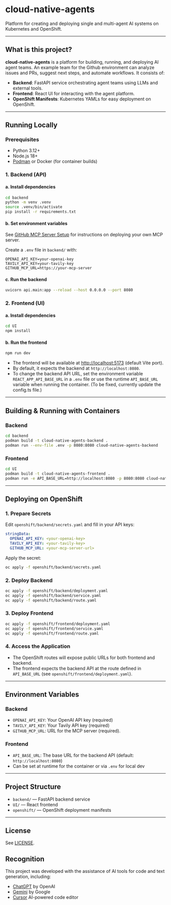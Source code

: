 # cloud-native-agents

Platform for creating and deploying single and multi-agent AI systems on Kubernetes and OpenShift.

---

## What is this project?

**cloud-native-agents** is a platform for building, running, and deploying AI agent teams. An example team for the Github environment can analyze issues and PRs, suggest next steps, and automate workflows. It consists of:
- **Backend**: FastAPI service orchestrating agent teams using LLMs and external tools.
- **Frontend**: React UI for interacting with the agent platform.
- **OpenShift Manifests**: Kubernetes YAMLs for easy deployment on OpenShift.

---

## Running Locally

### Prerequisites
- Python 3.12+
- Node.js 18+
- [Podman](https://podman.io/) or Docker (for container builds)

### 1. Backend (API)

#### a. Install dependencies
```bash
cd backend
python -m venv .venv
source .venv/bin/activate
pip install -r requirements.txt
```

#### b. Set environment variables
See [GitHub MCP Server Setup](https://github.com/github/github-mcp-server) for instructions on deploying your own MCP server.

Create a `.env` file in `backend/` with:
```
OPENAI_API_KEY=your-openai-key
TAVILY_API_KEY=your-tavily-key
GITHUB_MCP_URL=https://your-mcp-server
```

#### c. Run the backend
```bash
uvicorn api.main:app --reload --host 0.0.0.0 --port 8080
```

### 2. Frontend (UI)

#### a. Install dependencies
```bash
cd UI
npm install
```

#### b. Run the frontend
```bash
npm run dev
```

- The frontend will be available at [http://localhost:5173](http://localhost:5173) (default Vite port).
- By default, it expects the backend at `http://localhost:8080`.
- To change the backend API URL, set the environment variable `REACT_APP_API_BASE_URL` in a `.env` file or use the runtime `API_BASE_URL` variable when running the container. (To be fixed, currently update the config.ts file.)

---

## Building & Running with Containers

### Backend
```bash
cd backend
podman build -t cloud-native-agents-backend .
podman run --env-file .env -p 8080:8080 cloud-native-agents-backend
```

### Frontend
```bash
cd UI
podman build -t cloud-native-agents-frontend .
podman run -e API_BASE_URL=http://localhost:8080 -p 8080:8080 cloud-native-agents-frontend
```

---

## Deploying on OpenShift

### 1. Prepare Secrets
Edit `openshift/backend/secrets.yaml` and fill in your API keys:
```yaml
stringData:
  OPENAI_API_KEY: <your-openai-key>
  TAVILY_API_KEY: <your-tavily-key>
  GITHUB_MCP_URL: <your-mcp-server-url>
```
Apply the secret:
```bash
oc apply -f openshift/backend/secrets.yaml
```

### 2. Deploy Backend
```bash
oc apply -f openshift/backend/deployment.yaml
oc apply -f openshift/backend/service.yaml
oc apply -f openshift/backend/route.yaml
```

### 3. Deploy Frontend
```bash
oc apply -f openshift/frontend/deployment.yaml
oc apply -f openshift/frontend/service.yaml
oc apply -f openshift/frontend/route.yaml
```

### 4. Access the Application
- The OpenShift routes will expose public URLs for both frontend and backend.
- The frontend expects the backend API at the route defined in `API_BASE_URL` (see `openshift/frontend/deployment.yaml`).

---

## Environment Variables

### Backend
- `OPENAI_API_KEY`: Your OpenAI API key (required)
- `TAVILY_API_KEY`: Your Tavily API key (required)
- `GITHUB_MCP_URL`: URL for the MCP server (required).

### Frontend
- `API_BASE_URL`: The base URL for the backend API (default: `http://localhost:8080`)
- Can be set at runtime for the container or via `.env` for local dev

---

## Project Structure
- `backend/` — FastAPI backend service
- `UI/` — React frontend
- `openshift/` — OpenShift deployment manifests

---

## License
See [LICENSE](LICENSE).

## Recognition

This project was developed with the assistance of AI tools for code and text generation, including:
- [ChatGPT](https://chat.openai.com/) by OpenAI
- [Gemini](https://gemini.google.com/) by Google
- [Cursor](https://https://www.cursor.com/) AI-powered code editor
